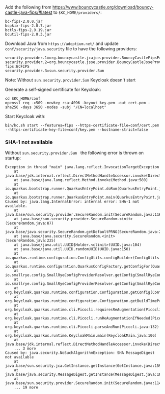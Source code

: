 Add the following from https://www.bouncycastle.org/download/bouncy-castle-java-fips/#latest to `$KC_HOME/providers/`:
```
bc-fips-2.0.0.jar
bcpkix-fips-2.0.7.jar
bctls-fips-2.0.19.jar
bcutil-fips-2.0.3.jar
```

Download Java from `https://adoptium.net/` and update `conf/security/java.security` file to have the following providers:

```
security.provider.1=org.bouncycastle.jcajce.provider.BouncyCastleFipsProvider
security.provider.2=org.bouncycastle.jsse.provider.BouncyCastleJsseProvider fips:BCFIPS
security.provider.3=sun.security.provider.Sun 
```

Note: Without `sun.security.provider.Sun` Keycloak doesn't start

Generate a self-signed certificate for Keycloak:
```
cd $KC_HOME/conf
openssl req -x509 -newkey rsa:4096 -keyout key.pem -out cert.pem -sha256 -days 3650 -nodes -subj "/CN=localhost"
```

Start Keycloak with:
```
bin/kc.sh start --features=fips --https-certificate-file=conf/cert.pem --https-certificate-key-file=conf/key.pem --hostname-strict=false
```

### SHA-1 not available

Without `sun.security.provider.Sun ` the following error is thrown on startup:

```
Exception in thread "main" java.lang.reflect.InvocationTargetException
	at java.base/jdk.internal.reflect.DirectMethodHandleAccessor.invoke(DirectMethodHandleAccessor.java:118)
	at java.base/java.lang.reflect.Method.invoke(Method.java:580)
	at io.quarkus.bootstrap.runner.QuarkusEntryPoint.doRun(QuarkusEntryPoint.java:62)
	at io.quarkus.bootstrap.runner.QuarkusEntryPoint.main(QuarkusEntryPoint.java:33)
Caused by: java.lang.InternalError: internal error: SHA-1 not available.
	at java.base/sun.security.provider.SecureRandom.init(SecureRandom.java:116)
	at java.base/sun.security.provider.SecureRandom.<init>(SecureRandom.java:87)
	at java.base/java.security.SecureRandom.getDefaultPRNG(SecureRandom.java:293)
	at java.base/java.security.SecureRandom.<init>(SecureRandom.java:225)
	at java.base/java.util.UUID$Holder.<clinit>(UUID.java:104)
	at java.base/java.util.UUID.randomUUID(UUID.java:150)
	at io.quarkus.runtime.configuration.ConfigUtils.configBuilder(ConfigUtils.java:67)
	at io.quarkus.runtime.configuration.QuarkusConfigFactory.getConfigFor(QuarkusConfigFactory.java:27)
	at io.smallrye.config.SmallRyeConfigProviderResolver.getConfig(SmallRyeConfigProviderResolver.java:78)
	at io.smallrye.config.SmallRyeConfigProviderResolver.getConfig(SmallRyeConfigProviderResolver.java:66)
	at org.keycloak.quarkus.runtime.configuration.Configuration.getConfig(Configuration.java:79)
	at org.keycloak.quarkus.runtime.configuration.Configuration.getBuildTimeProperty(Configuration.java:101)
	at org.keycloak.quarkus.runtime.cli.Picocli.requiresReAugmentation(Picocli.java:250)
	at org.keycloak.quarkus.runtime.cli.Picocli.runReAugmentationIfNeeded(Picocli.java:227)
	at org.keycloak.quarkus.runtime.cli.Picocli.parseAndRun(Picocli.java:132)
	at org.keycloak.quarkus.runtime.KeycloakMain.main(KeycloakMain.java:106)
	at java.base/jdk.internal.reflect.DirectMethodHandleAccessor.invoke(DirectMethodHandleAccessor.java:103)
	... 3 more
Caused by: java.security.NoSuchAlgorithmException: SHA MessageDigest not available
	at java.base/sun.security.jca.GetInstance.getInstance(GetInstance.java:159)
	at java.base/java.security.MessageDigest.getInstance(MessageDigest.java:185)
	at java.base/sun.security.provider.SecureRandom.init(SecureRandom.java:114)
	... 19 more
```
